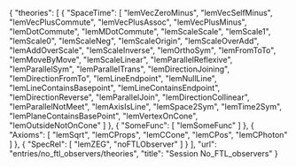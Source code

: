 {
    "theories": [
        {
            "SpaceTime": [
                "lemVecZeroMinus",
                "lemVecSelfMinus",
                "lemVecPlusCommute",
                "lemVecPlusAssoc",
                "lemVecPlusMinus",
                "lemDotCommute",
                "lemMDotCommute",
                "lemScaleScale",
                "lemScale1",
                "lemScale0",
                "lemScaleNeg",
                "lemScaleOrigin",
                "lemScaleOverAdd",
                "lemAddOverScale",
                "lemScaleInverse",
                "lemOrthoSym",
                "lemFromToTo",
                "lemMoveByMove",
                "lemScaleLinear",
                "lemParallelReflexive",
                "lemParallelSym",
                "lemParallelTrans",
                "lemDirectionJoining",
                "lemDirectionFromTo",
                "lemLineEndpoint",
                "lemNullLine",
                "lemLineContainsBasepoint",
                "lemLineContainsEndpoint",
                "lemDirectionReverse",
                "lemParallelJoin",
                "lemDirectionCollinear",
                "lemParallelNotMeet",
                "lemAxisIsLine",
                "lemSpace2Sym",
                "lemTime2Sym",
                "lemPlaneContainsBasePoint",
                "lemVertexOnCone",
                "lemOutsideNotOnCone"
            ]
        },
        {
            "SomeFunc": [
                "lemSomeFunc"
            ]
        },
        {
            "Axioms": [
                "lemSqrt",
                "lemCProps",
                "lemCCone",
                "lemCPos",
                "lemCPhoton"
            ]
        },
        {
            "SpecRel": [
                "lemZEG",
                "noFTLObserver"
            ]
        }
    ],
    "url": "entries/no_ftl_observers/theories",
    "title": "Session No_FTL_observers"
}